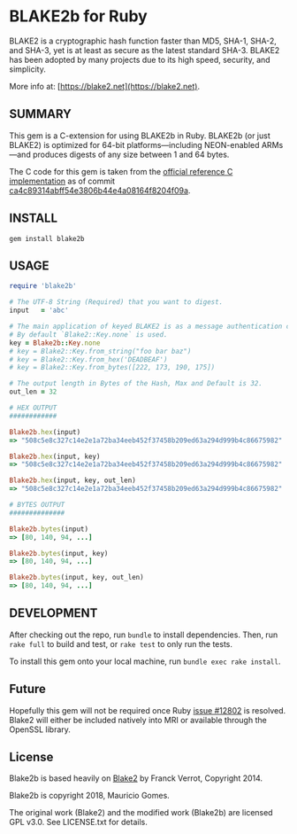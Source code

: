 # BLAKE2b for Ruby

BLAKE2 is a cryptographic hash function faster than MD5, SHA-1, SHA-2, and SHA-3, yet is at least as secure as the latest standard SHA-3. BLAKE2 has been adopted by many projects due to its high speed, security, and simplicity.

More info at: [https://blake2.net](https://blake2.net).

## SUMMARY

This gem is a C-extension for using BLAKE2b in Ruby. BLAKE2b (or just BLAKE2) is optimized for 64-bit platforms—including NEON-enabled ARMs—and produces digests of any size between 1 and 64 bytes.

The C code for this gem is taken from the [official reference C implementation](https://github.com/BLAKE2/BLAKE2) as of commit [ca4c89314abff54e3806b44e4a08164f8204f09a](https://github.com/BLAKE2/BLAKE2/tree/ca4c89314abff54e3806b44e4a08164f8204f09a).

## INSTALL

```
gem install blake2b
```

## USAGE

``` ruby
require 'blake2b'

# The UTF-8 String (Required) that you want to digest.
input   = 'abc'

# The main application of keyed BLAKE2 is as a message authentication code (MAC)
# By default `Blake2::Key.none` is used.
key = Blake2b::Key.none
# key = Blake2::Key.from_string("foo bar baz")
# key = Blake2::Key.from_hex('DEADBEAF')
# key = Blake2::Key.from_bytes([222, 173, 190, 175])

# The output length in Bytes of the Hash, Max and Default is 32.
out_len = 32

# HEX OUTPUT
############

Blake2b.hex(input)
=> "508c5e8c327c14e2e1a72ba34eeb452f37458b209ed63a294d999b4c86675982"

Blake2b.hex(input, key)
=> "508c5e8c327c14e2e1a72ba34eeb452f37458b209ed63a294d999b4c86675982"

Blake2b.hex(input, key, out_len)
=> "508c5e8c327c14e2e1a72ba34eeb452f37458b209ed63a294d999b4c86675982"

# BYTES OUTPUT
##############

Blake2b.bytes(input)
=> [80, 140, 94, ...]

Blake2b.bytes(input, key)
=> [80, 140, 94, ...]

Blake2b.bytes(input, key, out_len)
=> [80, 140, 94, ...]

```

## DEVELOPMENT

After checking out the repo, run `bundle` to install dependencies. Then,
run `rake full` to build and test, or `rake test` to only run the tests.

To install this gem onto your local machine, run `bundle exec rake install`.

## Future

Hopefully this gem will not be required once Ruby [issue #12802](https://bugs.ruby-lang.org/issues/12802) is resolved. Blake2 will either be included natively into MRI or available through the OpenSSL library.

## License

Blake2b is based heavily on [Blake2](https://github.com/franckverrot/blake2) by Franck Verrot, Copyright 2014.

Blake2b is copyright 2018, Mauricio Gomes.

The original work (Blake2) and the modified work (Blake2b) are licensed GPL v3.0. See LICENSE.txt for details.
